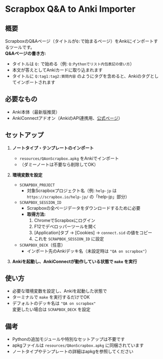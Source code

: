 # Scrapbox Q&A to Anki Importer

## 概要

ScrapboxのQ&Aページ（タイトルが`Q:`で始まるページ）をAnkiにインポートするツールです。  
**Q&Aページの書き方:**
- タイトルは `Q:` で始める（例: `Q:Pythonでリスト内包表記の使い方`）
- 本文が答えとしてAnkiカードに取り込まれます
- タイトルに `Q:tag1:tag2:質問内容` のようにタグを含めると、Ankiのタグとしてインポートされます

## 必要なもの

- Anki本体（最新版推奨）
- AnkiConnectアドオン（AnkiのAPI連携用、[公式ページ](https://ankiweb.net/shared/info/2055492159)）

## セットアップ

1. **ノートタイプ・テンプレートのインポート**
   - `resources/QAonScrapbox.apkg` をAnkiでインポート
   - （ダミーノートは不要なら削除してOK）

2. **環境変数を設定**
   - `SCRAPBOX_PROJECT`  
     - 対象Scrapboxプロジェクト名（例: `help-jp` は `https://scrapbox.io/help-jp/` の「help-jp」部分）
   - `SCRAPBOX_SESSION_ID`  
     - Scrapboxの全ページデータをダウンロードするために必要
     - **取得方法:**
       1. ChromeでScrapboxにログイン
       2. F12でデベロッパーツールを開く
       3. [Application]タブ → [Cookies] → `connect.sid` の値をコピー
       4. これを `SCRAPBOX_SESSION_ID` に設定
   - `SCRAPBOX_DECK`（任意）  
     - インポート先のAnkiデッキ名（未設定時は `"QA on scrapbox"`）

3. **Ankiを起動し、AnkiConnectが動作している状態で `make` を実行**

## 使い方

- 必要な環境変数を設定し、Ankiを起動した状態で
- ターミナルで `make` を実行するだけでOK
- デフォルトのデッキ名は `"QA on scrapbox"`  
  変更したい場合は `SCRAPBOX_DECK` を設定

## 備考

- Pythonの追加モジュールや特別なセットアップは不要です
- apkgファイルは `resources/QAonScrapbox.apkg` に同梱されています
- ノートタイプやテンプレートの詳細はapkgを参照してください
